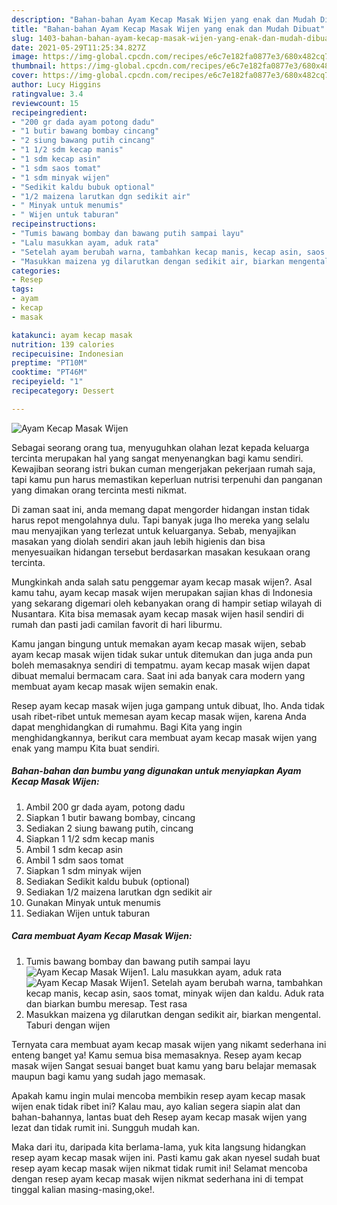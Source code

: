 ```yaml
---
description: "Bahan-bahan Ayam Kecap Masak Wijen yang enak dan Mudah Dibuat"
title: "Bahan-bahan Ayam Kecap Masak Wijen yang enak dan Mudah Dibuat"
slug: 1403-bahan-bahan-ayam-kecap-masak-wijen-yang-enak-dan-mudah-dibuat
date: 2021-05-29T11:25:34.827Z
image: https://img-global.cpcdn.com/recipes/e6c7e182fa0877e3/680x482cq70/ayam-kecap-masak-wijen-foto-resep-utama.jpg
thumbnail: https://img-global.cpcdn.com/recipes/e6c7e182fa0877e3/680x482cq70/ayam-kecap-masak-wijen-foto-resep-utama.jpg
cover: https://img-global.cpcdn.com/recipes/e6c7e182fa0877e3/680x482cq70/ayam-kecap-masak-wijen-foto-resep-utama.jpg
author: Lucy Higgins
ratingvalue: 3.4
reviewcount: 15
recipeingredient:
- "200 gr dada ayam potong dadu"
- "1 butir bawang bombay cincang"
- "2 siung bawang putih cincang"
- "1 1/2 sdm kecap manis"
- "1 sdm kecap asin"
- "1 sdm saos tomat"
- "1 sdm minyak wijen"
- "Sedikit kaldu bubuk optional"
- "1/2 maizena larutkan dgn sedikit air"
- " Minyak untuk menumis"
- " Wijen untuk taburan"
recipeinstructions:
- "Tumis bawang bombay dan bawang putih sampai layu"
- "Lalu masukkan ayam, aduk rata"
- "Setelah ayam berubah warna, tambahkan kecap manis, kecap asin, saos tomat, minyak wijen dan kaldu. Aduk rata dan biarkan bumbu meresap. Test rasa"
- "Masukkan maizena yg dilarutkan dengan sedikit air, biarkan mengental. Taburi dengan wijen"
categories:
- Resep
tags:
- ayam
- kecap
- masak

katakunci: ayam kecap masak 
nutrition: 139 calories
recipecuisine: Indonesian
preptime: "PT10M"
cooktime: "PT46M"
recipeyield: "1"
recipecategory: Dessert

---
```



![Ayam Kecap Masak Wijen](https://img-global.cpcdn.com/recipes/e6c7e182fa0877e3/680x482cq70/ayam-kecap-masak-wijen-foto-resep-utama.jpg)

Sebagai seorang orang tua, menyuguhkan olahan lezat kepada keluarga tercinta merupakan hal yang sangat menyenangkan bagi kamu sendiri. Kewajiban seorang istri bukan cuman mengerjakan pekerjaan rumah saja, tapi kamu pun harus memastikan keperluan nutrisi terpenuhi dan panganan yang dimakan orang tercinta mesti nikmat.

Di zaman  saat ini, anda memang dapat mengorder hidangan instan tidak harus repot mengolahnya dulu. Tapi banyak juga lho mereka yang selalu mau menyajikan yang terlezat untuk keluarganya. Sebab, menyajikan masakan yang diolah sendiri akan jauh lebih higienis dan bisa menyesuaikan hidangan tersebut berdasarkan masakan kesukaan orang tercinta. 



Mungkinkah anda salah satu penggemar ayam kecap masak wijen?. Asal kamu tahu, ayam kecap masak wijen merupakan sajian khas di Indonesia yang sekarang digemari oleh kebanyakan orang di hampir setiap wilayah di Nusantara. Kita bisa memasak ayam kecap masak wijen hasil sendiri di rumah dan pasti jadi camilan favorit di hari liburmu.

Kamu jangan bingung untuk memakan ayam kecap masak wijen, sebab ayam kecap masak wijen tidak sukar untuk ditemukan dan juga anda pun boleh memasaknya sendiri di tempatmu. ayam kecap masak wijen dapat dibuat memalui bermacam cara. Saat ini ada banyak cara modern yang membuat ayam kecap masak wijen semakin enak.

Resep ayam kecap masak wijen juga gampang untuk dibuat, lho. Anda tidak usah ribet-ribet untuk memesan ayam kecap masak wijen, karena Anda dapat menghidangkan di rumahmu. Bagi Kita yang ingin menghidangkannya, berikut cara membuat ayam kecap masak wijen yang enak yang mampu Kita buat sendiri.

<!--inarticleads1-->

##### Bahan-bahan dan bumbu yang digunakan untuk menyiapkan Ayam Kecap Masak Wijen:

1. Ambil 200 gr dada ayam, potong dadu
1. Siapkan 1 butir bawang bombay, cincang
1. Sediakan 2 siung bawang putih, cincang
1. Siapkan 1 1/2 sdm kecap manis
1. Ambil 1 sdm kecap asin
1. Ambil 1 sdm saos tomat
1. Siapkan 1 sdm minyak wijen
1. Sediakan Sedikit kaldu bubuk (optional)
1. Sediakan 1/2 maizena larutkan dgn sedikit air
1. Gunakan  Minyak untuk menumis
1. Sediakan  Wijen untuk taburan




<!--inarticleads2-->

##### Cara membuat Ayam Kecap Masak Wijen:

1. Tumis bawang bombay dan bawang putih sampai layu
<img src="https://img-global.cpcdn.com/steps/9f5d0b94438d8032/160x128cq70/ayam-kecap-masak-wijen-langkah-memasak-1-foto.jpg" alt="Ayam Kecap Masak Wijen">1. Lalu masukkan ayam, aduk rata
<img src="https://img-global.cpcdn.com/steps/32fd03f842639277/160x128cq70/ayam-kecap-masak-wijen-langkah-memasak-2-foto.jpg" alt="Ayam Kecap Masak Wijen">1. Setelah ayam berubah warna, tambahkan kecap manis, kecap asin, saos tomat, minyak wijen dan kaldu. Aduk rata dan biarkan bumbu meresap. Test rasa
1. Masukkan maizena yg dilarutkan dengan sedikit air, biarkan mengental. Taburi dengan wijen




Ternyata cara membuat ayam kecap masak wijen yang nikamt sederhana ini enteng banget ya! Kamu semua bisa memasaknya. Resep ayam kecap masak wijen Sangat sesuai banget buat kamu yang baru belajar memasak maupun bagi kamu yang sudah jago memasak.

Apakah kamu ingin mulai mencoba membikin resep ayam kecap masak wijen enak tidak ribet ini? Kalau mau, ayo kalian segera siapin alat dan bahan-bahannya, lantas buat deh Resep ayam kecap masak wijen yang lezat dan tidak rumit ini. Sungguh mudah kan. 

Maka dari itu, daripada kita berlama-lama, yuk kita langsung hidangkan resep ayam kecap masak wijen ini. Pasti kamu gak akan nyesel sudah buat resep ayam kecap masak wijen nikmat tidak rumit ini! Selamat mencoba dengan resep ayam kecap masak wijen nikmat sederhana ini di tempat tinggal kalian masing-masing,oke!.


